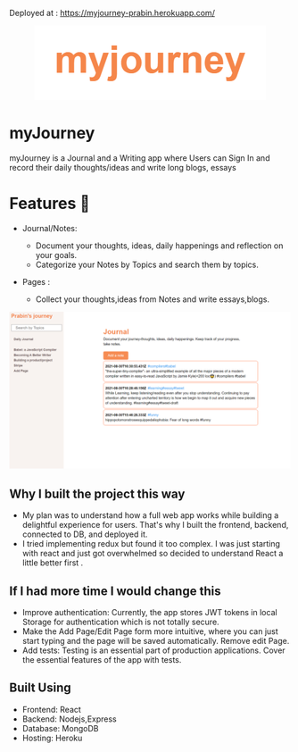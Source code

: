Deployed at : https://myjourney-prabin.herokuapp.com/


<div align="center">
  <img src="./assets/myjourney.png">
</div>

# myJourney

myJourney is a Journal and a Writing app where Users can
Sign In and record their daily thoughts/ideas and write long
blogs, essays

# Features :rocket:

- Journal/Notes:

  - Document your thoughts, ideas, daily happenings and reflection on your goals.
  - Categorize your Notes by Topics and search them by topics.

- Pages :
  - Collect your thoughts,ideas from Notes and write essays,blogs.

<div align="center">
    <img src="./assets/journal-screenshot.png">
</div>

## Why I built the project this way
- My plan was to understand how a full web app works while building a delightful experience for users. That's why I built the frontend, backend, connected to DB, and deployed it.
- I tried implementing redux but found it too complex. I was just starting with react and just got overwhelmed so decided to understand React a little better first .

## If I had more time I would change this
- Improve authentication: Currently, the app stores JWT tokens in local Storage for authentication which is not totally secure.
- Make the Add Page/Edit Page form more intuitive, where you can just start typing and the page will be saved automatically. Remove edit Page.
- Add tests: Testing is an essential part of production applications. Cover the essential features of the app with tests.

## Built Using

- Frontend: React
- Backend: Nodejs,Express
- Database: MongoDB
- Hosting: Heroku
